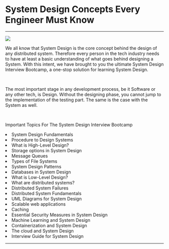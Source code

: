 <h1>System Design Concepts Every Engineer Must Know</h1><hr />
<img src="https://images.hdqwalls.com/download/ultra-instinct-goku-4k-e3-2560x1440.jpg">
<p>We all know that System Design is the core concept behind the design of any distributed system. Therefore every person in the tech industry needs to have at least a basic understanding of what goes behind designing a System. With this intent, we have brought to you the ultimate System Design Interview Bootcamp, a one-stop solution for learning System Design.</p><br />

<p> The most important stage in any development process, be it Software or any other tech, is Design. Without the designing phase, you cannot jump to the implementation of the testing part. The same is the case with the System as well.</p> <br />

<p>
  Important Topics For The System Design Interview Bootcamp
    <li>System Design Fundamentals </li>
    <li>Procedure to Design Systems</li>
    <li>What is High-Level Design?</li>
    <li>Storage options in System Design</li>
    <li>Message Queues</li>
    <li>Types of File Systems</li>
    <li>System Design Patterns</li>
    <li>Databases in System Design</li>
    <li>What is Low-Level Design?</li>
    <li>What are distributed systems?</li>
    <li>Distributed System Failures</li>
    <li>Distributed System Fundamentals</li>
    <li>UML Diagrams for System Design</li>
    <li>Scalable web applications</li>
    <li>Caching</li>
    <li>Essential Security Measures in System Design</li>
    <li>Machine Learning and System Design</li>
    <li>Containerization and System Design</li>
    <li>The cloud and System Design</li>
    <li>Interview Guide for System Design</li>
</p> <hr />
